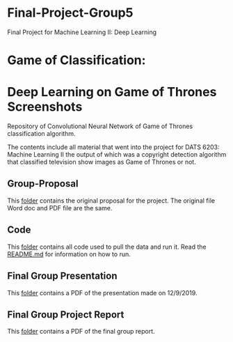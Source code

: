 # Final-Project-Group5
Final Project for Machine Learning II:  Deep Learning

# Game of Classification:
# Deep Learning on Game of Thrones Screenshots

Repository of Convolutional Neural Network of Game of Thrones classification algorithm.

The contents include all material that went into the project for DATS 6203: Machine Learning II the output of which was a copyright detection algorithm that classified television show images as Game of Thrones or not.

## Group-Proposal
This [folder](Group-Proposal/) contains the original proposal for the project.  The original file Word doc and PDF file are the same.

## Code
This [folder](Code/) contains all code used to pull the data and run it.  Read the [README.md](Code/README.md) for information on how to run.

## Final Group Presentation
This [folder](Final-Group-Presentation/) contains a PDF of the presentation made on 12/9/2019.

## Final Group Project Report
This [folder](Final-Group-Project-Report/) contains a PDF of the final group report.